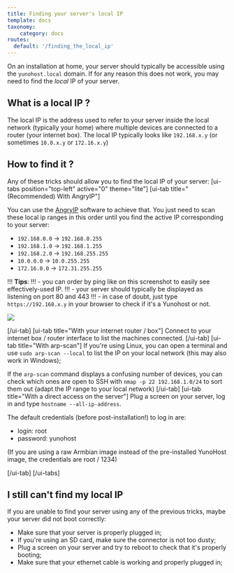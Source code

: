 ```yaml
---
title: Finding your server's local IP
template: docs
taxonomy:
    category: docs
routes:
  default: '/finding_the_local_ip'
---
```


On an installation at home, your server should typically be accessible using the `yunohost.local` domain. If for any reason this does not work, you may need to find the *local* IP of your server.

## What is a local IP ?
The local IP is the address used to refer to your server inside the local network (typically your home) where multiple devices are connected to a router (your internet box). The local IP typically looks like `192.168.x.y` (or sometimes `10.0.x.y` or `172.16.x.y`)

## How to find it ?
Any of these tricks should allow you to find the local IP of your server:
[ui-tabs position="top-left" active="0" theme="lite"]
[ui-tab title="(Recommended) With AngryIP"]

You can use the [AngryIP](https://angryip.org/download/) software to achieve that. You just need to scan these local ip ranges in this order until you find the active IP corresponding to your server:
- `192.168.0.0` -> `192.168.0.255`
- `192.168.1.0` -> `192.168.1.255`
- `192.168.2.0` -> `192.168.255.255`
- `10.0.0.0` -> `10.0.255.255`
- `172.16.0.0` -> `172.31.255.255`

!!! **Tips**:
!!! - you can order by ping like on this screenshot to easily see effectively-used IP.
!!! - your server should typically be displayed as listening on port 80 and 443
!!! - in case of doubt, just type `https://192.168.x.y` in your browser to check if it's a Yunohost or not.

![](image://angryip.png?class=inline)

[/ui-tab]
[ui-tab title="With your internet router / box"]
Connect to your internet box / router interface to list the machines connected.
[/ui-tab]
[ui-tab title="With arp-scan"]
If you're using Linux, you can open a terminal and use `sudo arp-scan --local` to list the IP on your local network (this may also work in Windows);

If the `arp-scan` command displays a confusing number of devices, you can check which ones are open to SSH with `nmap -p 22 192.168.1.0/24` to sort them out (adapt the IP range to your local network)
[/ui-tab]
[ui-tab title="With a direct access on the server"]
Plug a screen on your server, log in and type `hostname --all-ip-address`.

The default credentials (before post-installation!) to log in are:
- login: root
- password: yunohost

(If you are using a raw Armbian image instead of the pre-installed YunoHost image, the credentials are root / 1234)

[/ui-tab]
[/ui-tabs]

## I still can't find my local IP

If you are unable to find your server using any of the previous tricks, maybe your server did not boot correctly:

- Make sure that your server is properly plugged in;
- If you're using an SD card, make sure the connector is not too dusty;
- Plug a screen on your server and try to reboot to check that it's properly booting;
- Make sure that your ethernet cable is working and properly plugged in;
